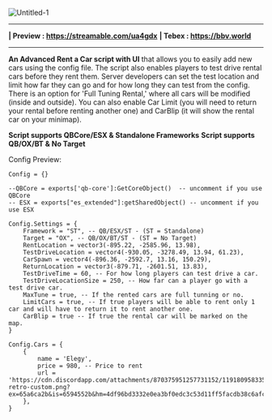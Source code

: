 ![Untitled-1](https://github.com/BuddyNotFound/bbv-rentacar/assets/74051918/1c729616-c2fd-41e7-b1ea-77b7306ede31)

---

**|  Preview : https://streamable.com/ua4gdx**
**|   Tebex : https://bbv.world**

---

**An Advanced Rent a Car script with UI** that allows you to easily add new cars using the config file. The script also enables players to test drive rental cars before they rent them. Server developers can set the test location and limit how far they can go and for how long they can test from the config. There is an option for 'Full Tuning Rental,' where all cars will be modified (inside and outside). You can also enable Car Limit (you will need to return your rental before renting another one) and CarBlip (it will show the rental car on your minimap).

**Script supports QBCore/ESX & Standalone Frameworks**
**Script supports QB/OX/BT & No Target**

Config Preview:

```
Config = {}

--QBCore = exports['qb-core']:GetCoreObject()  -- uncomment if you use QBCore
-- ESX = exports["es_extended"]:getSharedObject() -- uncomment if you use ESX

Config.Settings = {
    Framework = "ST", -- QB/ESX/ST - (ST = Standalone)
    Target = "OX", -- QB/OX/BT/ST - (ST = No Target)
    RentLocation = vector3(-895.22, -2585.96, 13.98),
    TestDriveLocation = vector4(-930.05, -3278.49, 13.94, 61.23),
    CarSpawn = vector4(-896.36, -2592.7, 13.16, 150.29),
    ReturnLocation = vector3(-879.71, -2601.51, 13.83),
    TestDriveTime = 60, -- For how long players can test drive a car.
    TestDriveLocationSize = 250, -- How far can a player go with a test drive car.
    MaxTune = true, -- If the rented cars are full tunning or no.
    LimitCars = true, -- If true players will be able to rent only 1 car and will have to return it to rent another one.
    CarBlip = true -- If true the rental car will be marked on the map.
}

Config.Cars = {
	{
		name = 'Elegy',
        price = 980, -- Price to rent
        url = 'https://cdn.discordapp.com/attachments/870375951257731152/1191809583350554746/elegy-retro-custom.png?ex=65a6ca2b&is=6594552b&hm=4df96bd3332e0ea3bf0edc3c53d11ff5facdb38c6afce33762df0114710dfd97&',
	},
}
```
